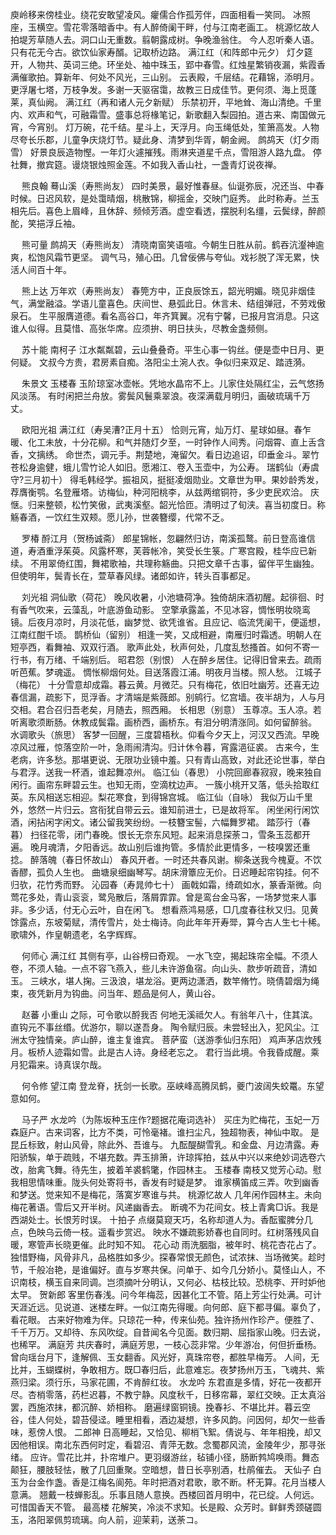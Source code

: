 <!-- { "loadSidebar": true } -->
庾岭移来傍桂业。绕花安敢望凌风。癯儒合作孤芳伴，四面相看一笑同。 
冰照座，玉横空。雪花零落暗香中。有人醉倚阑干畔，付与江南老画工。 
桃源忆故人
拍堤芳草随人去。洞口山无重数。翦朝露成树。争晚渔翁住。 
今人忍听秦人语。只有花无今古。欲饮仙家寿醑。记取桥边路。 
满江红（和阵郎中元夕）
灯夕筵开，人物共、英词三绝。环坐处、袖中珠玉，郢中春雪。红烛星繁销夜漏，紫霞香满催歌拍。算新年、何处不风光，三山别。 
云表殿，千层结。花藉锦，添明月。更浮屠七塔，万枝争发。多谢一天驱宿霭，故教三日成佳节。更何须、海上觅蓬莱，真仙阙。 
满江红（再和诸人元夕新赋）
乐禁初开，平地耸、海山清绝。千里内、欢声和气，可融霜雪。盛事总将椽笔记，新歌翻入梨园拍。道古来、南国做元宵，今宵别。 
灯万碗，花千结。星斗上，天浮月。向玉绳低处，笙箫高发。人物尽夸长乐郡，儿童争庆烧灯节。疑此身、清梦到华胥，朝金阙。 
鹧鸪天（灯夕雨雪）
好景良辰造物慳。一年灯火遽摧残。雨淋夹道星千点，雪阻游人路九盘。 
停社舞，撤宾筵。谩烧银烛照金莲。不如我入香山社，一盏青灯说夜禅。 

　
熊良翰
蓦山溪（寿熊尚友）
四时美景，最好惟春昼。仙诞弥辰，况还当、中春时候。日迟风软，是处霭晴烟，桃散锦，柳摇金，交映门庭秀。 
此时称寿。兰玉相先后。喜色上眉峰，且休辞、频倾芳酒。虚空看透，摆脱利名缰，云鬓绿，醉颜酡，笑挹浮丘袖。 

　
熊可量
鹧鸪天（寿熊尚友）
清晓南窗笑语喧。今朝生日胜从前。鹤吞沆瀣神逾爽，松饱风霜节更坚。 
调气马，殖心田。几曾佞佛与夸仙。戏衫脱了浑无累，快活人间百十年。 

　
熊上达
万年欢（寿熊尚友）
春筦方中，正良辰馀五，韶光明媚。晓见非烟佳气，满堂融溢。学语儿童喜色。庆间世、悬弧此日。休言未、结组弹冠，不劳戏傲泉石。 
生平服膺道德。看名高谷口，年齐箕翼。况有宁馨，已报月宫消息。只这谁人似得。且莫惜、高张华席。应须拚、明日扶头，尽教金盏频侧。 

　
苏十能
南柯子
江水粼粼碧，云山叠叠奇。平生心事一钩丝。便是壶中日月、更何疑。 
文叔今方贵，君房素自痴。洛阳尘土涴人衣。争似归来双足、踏涟漪。 

　
朱景文
玉楼春
玉阶琼室冰壶帐。凭地水晶帘不上。儿家住处隔红尘，云气悠扬风淡荡。 
有时闲把兰舟放。雾鬓风鬟乘翠浪。夜深满载月明归，画破琉璃千万丈。 

　
欧阳光祖
满江红（寿吴漕?正月十五）
恰则元宵，灿万灯、星球如昼。春乍暖、化工未放，十分花柳。和气并随灯夕至，一时钟作人间秀。问烟霄、直上舌含香，文摛绣。 
命世杰，调元手。荆楚地，淹留欠。看日边追诏，印垂金斗。翠竹苍松身逾健，蛾儿雪竹论人如旧。愿湘江、卷入玉壶中，为公寿。 
瑞鹤仙（寿虞守?三月初十）
得毛韩经学。振祖风，挺挺凌烟勋业。文章世为甲。果妙龄秀发，荐膺衡鹗。名登雁塔。访梅仙，种河阳桃李，从兹两绾铜符，多少吏民欢洽。 
庆惬。归来整顿，松竹笑傲，武夷溪壑。韶光恰匝。清明过了旬浃。喜当初度日。称觞春酒，一饮红生双颊。愿儿孙，世袭簪缨，代常不乏。 

　
罗椿
酹江月（贺杨诚斋）
郎星锦帐，忽翩然归访，南溪孤鹜。前日登高谁信道，寿酒重浮茱萸。风露杯寒，芙蓉帐冷，笑受长生箓。广寒宫殿，桂华应已新续。 
不用翠倚红围，舞裙歌袖，共理称觞曲。只把文章千古事，留伴平生幽独。但使明年，鬓青长在，萱草春风绿。诸郎如许，转头百事都足。 

　
刘光祖
洞仙歌（荷花）
晚风收暑，小池塘荷净。独倚胡床酒初醒。起徘徊、时有香气吹来，云藻乱，叶底游鱼动影。 
空擎承露盖，不见冰容，惆怅明妆晓鸾镜。后夜月凉时，月淡花低，幽梦觉、欲凭谁省。且应记、临流凭阑干，便遥想，江南红酣千顷。 
鹊桥仙（留别）
相逢一笑，又成相避，南雁归时霜透。明朝人在短亭西，看舞袖、双双行酒。 
歌声此处，秋声何处，几度乱愁搔首。如何不寄一行书，有万绪、千端别后。 
昭君怨（别恨）
人在醉乡居住。记得旧曾来去。疏雨听芭蕉。梦魂遥。 
惆怅柳烟何处。目送落霞江浦。明夜月当楼。照人愁。 
江城子（梅花）
十分雪意却成霜。暮云黄。月微茫。只有梅花，依旧吐幽芳。还喜无边春信漏，疏影下，觅浮香。才清端是紫薇郎。别鹓行。忆宫墙。夜半胡为，人与月交相。君合召归吾老矣，月随去，照西厢。 
长相思（别意）
玉尊凉。玉人凉。若听离歌须断肠。休教成鬓霜。画桥西，画桥东。有泪分明清涨同。如何留醉翁。 
水调歌头（旅思）
客梦一回醒，三度碧梧秋。仰看今夕天上，河汉又西流。早晚凉风过雁，惊落空阶一叶，急雨闹清沟。归计休令暮，宵露浥征裘。 
古来今，生老病，许多愁。那堪更说、无限功业镜中羞。只有青山高致，对此还论世事，举白与君浮。送我一杯酒，谁起舞凉州。 
临江仙（春思）
小院回廊春寂寂，晚来独自闲行。画帘东畔碧云生。也知无雨，空滴枕边声。 
一簇小桃开又落，低头拾取红英。东风相送忘相迎。梨花寒食，到得锦宫城。 
临江仙（自咏）
我似万山千里外，悠然一片归云。宫衔犹自带云云。谁知前进士，已是故将军。 
闲坐闲行闲饮酒，闲拈闲字闲文。诸公留我笑纷纷。一枝簪宝髻，六幅舞罗裙。 
踏莎行（春暮）
扫径花零，闭门春晚。恨长无奈东风短。起来消息探荼コ，雪条玉蕊都开遍。 
晚月魂清，夕阳香远。故山别后谁拘管。多情於此更情多，一枝嗅罢还重捻。 
醉落魄（春日怀故山）
春风开者。一时还共春风谢。柳条送我今槐夏。不饮香醪，孤负人生也。 
曲塘泉细幽琴写。胡床滑簟应无价。日迟睡起帘钩挂。何不归欤，花竹秀而野。 
沁园春（寿晁帅七十）
画戟如霜，绮疏如水，篆香渐微。向莺花多处，青山衮衮，鹭凫散后，落屑霏霏。曾是鸾台金马客，一场梦觉来人事非。多少话，付无心云叶，自在闲飞。 
想看燕鸿易感，□几度春往秋又归。见黄馀露点，东坡菊赋，清传雪片，处士梅诗。向此年年开寿斝，算今古人生七十稀。歌啸外，作皇朝遗老，名字辉辉。 

　
何师心
满江红
其侧有亭，山谷榜曰奇观。 
一水飞空，揭起珠帘全幅。不须人卷，不须人轴。一点不容飞燕入，些儿未许游鱼宿。向山头、款步听疏音，清如玉。 
三峡水，堪人掬。三汲浪，堪龙浴。更两边潇洒，数竿脩竹。晓倩碧烟为绳束，夜凭新月为钩曲。问当年、题品是何人，黄山谷。 

　
赵蕃
小重山
之际，可令歌以酹我否 
何地无溪祗欠人。有翁年八十，住其滨。直钩元不事丝缗。优游尔，聊以遂吾身。 
陶令赋归辰。未尝轻出入，犯风尘。江洲太守独情亲。庐山醉，谁主复谁宾。 
菩萨蛮（送游季仙归东阳）
鸡声茅店炊残月。板桥人迹霜如雪。此是古人诗。身经老忘之。 
君行当此境。令我昏成醒。乘月犯霜来。诗真误尔哉。 

　
何令修
望江南
登龙脊，抚剑一长歌。巫峡峰高腾凤鹤，夔门波阔失蛟鼍。东望意如何。 

　
马子严
水龙吟（为陈坂种玉庄作?题据花庵词选补）
买庄为贮梅花，玉妃一万森庭户。古来词客，比方不类，可怜毫褚。谁扫尘凡，独超物表，神仙中取。 
是昆丘标致，射山风骨，除此外、吾谁与。 
九酝醍醐雪乳。和金盘、月边清露。寿阳骄騃，单于疏贱，不堪充数。弄玉排箫，许琼挥拍，兹从中兴以来绝妙词选卷六改，胎禽飞舞。待先生，披着羊裘鹤氅，作园林主。 
玉楼春
南枝又觉芳心动。慰我相思情味重。陇头何处寄将书，香发有时疑是梦。 
谁家横笛成三弄。吹到幽香和梦送。觉来知不是梅花，落寞岁寒谁与共。 
桃源忆故人
几年闲作园林主。未向梅花著语。雪后又开半树。风递幽香去。 
断魂不为花间女。枝上青禽□诉。我是西湖处士。长恨芳时误。 
十拍子
点缀莫窥天巧，名称却道人为。香酝蜜脾分几点，色映乌云倚一枝。遥看步赏迟。 
映水不嫌疏影娇春也自同时。红树落残风自暖，寒管声长晓更催。此时知不知。 
花心动
雨洗胭脂，被年时、桃花杏花占了。独惜野梅，风骨非凡，品格胜如多少。探春常恨无颜色，试浓抹、当场微笑。趁时节，千般冶艳，是谁偏好。直与岁寒共保。问单于、如今几分娇小。莫怪山人，不识南枝，横玉自来同调。岂须摘叶分明认，又何必、枯枝比较。恐桃李、开时妒他太早。 
贺新郎
客里伤春浅。问今年梅蕊，因甚化工不管。陌上芳尘行处满。可计天涯近远。见说道、迷楼左畔。一似江南先得暖。向何郎、庭下都寻偏。辜负了，看花眼。 
古来好物难为伴。只琼花一种，传来仙苑。独许扬州作珍产。便胜了、千千万万。又却待、东风吹绽。自昔闻名今见面。数归期、屈指家山晚。归去说，也稀罕。 
满庭芳
共庆春时，满庭芳思，一枝心蕊非常。少年游冶，何但折垂杨。曾向瑶台月下，逢解佩、玉女翻香。风光好，真珠帘卷，都胜早梅芳。 
人间，无比并，玉蝴蝶树，争敢相方。既□春归后，此意难忘。夜梦扬州万玉，飞魂共、紫燕归梁。须行乐，马家花圃，不肯醉红妆。 
水龙吟
东君直是多情，好花一夜都开尽。杏梢零落，药栏迟暮，不教宁静。风度秋千，日移帘幕，翠红交映。正太真浴罢，西施浓抹，都沉醉、娇相称。 
磨遍绿窗铜镜。挽春衫、不堪比并。暮云空谷，佳人何处，碧苔侵迳。睡里相看，酒边凝想，许多风韵。问因何，却欠一些香味，惹傍人恨。 
二郎神
日高睡起，又恰见、柳梢飞絮。倩说与、年年相挽，却又因他相误。南北东西何时定，看碧沼、青萍无数。念蜀郡风流，金陵年少，那寻张绪。 
应许。雪花比并，扑帘堆户。更羽缀游丝，毡铺小径，肠断鹁鸠唤雨。舞态颠狂，腰肢轻怯，散了几回重聚。空暗想，昔日长亭别酒，杜鹃催去。 
天仙子
白玉为台金作盏。香是江梅名阆苑。年时把酒对君歌，歌不断。杯无算。花月当楼人意满。 
翘戴一枝蝉影乱。乐事且随人意换。西楼回首月明中，花已绽。人何远。可惜国香天不管。 
最高楼
花解笑，冷淡不求知。长是殿、众芳时。鲜鲜秀颈磋圆玉，洛阳翠佩剪琉璃。向人前，迎茉莉，送荼コ。 
